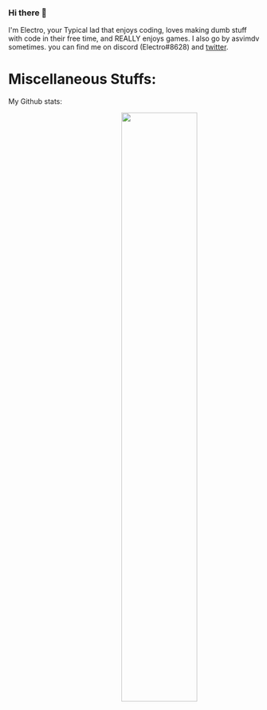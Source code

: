 ### Hi there 👋

I'm Electro, your Typical lad that enjoys coding, loves making dumb stuff with code in their free time, and REALLY enjoys games. I also go by asvimdv sometimes. you can find me on discord (Electro#8628) and [twitter](https://twitter.com/poweredbyelectr).
<!--
Here's a list of quick trivia about myself:
- 🔭 I’m currently working on [Project Lotus](https://github.com/lotus-gd), an overall stats leaderboard for geometry dash, with me being one of the Front-End devs for it.
- 🌱 I’m currently learning C++, Go, Haskell, and Reverse Engineering
- 👯 I’m looking to collaborate on Projects that can help improve communities
- 💬 Ask me about Anything, literally. My contact info is right under this.
- 📫 How to reach me: Discord: Electro#8628, [Twitter](https://twitter.com/poweredbyelectr).
- 😄 Pronouns: Any pronouns work actually.
- ⚡ Fun fact: I started Coding when I was 9, making me a coder for six years and counting.
-->
# Miscellaneous Stuffs:

My Github stats:

<img align="right" width="55%" src="https://github-readme-stats.vercel.app/api?username=efwxx&count_private=true&show_icons=true&theme=react" />

